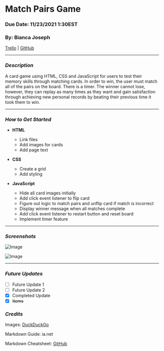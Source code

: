# **Match Pairs Game**

### **Due Date: 11/23/2021 1:30EST**

### **By: Bianca Joseph**

[Trello](https://trello.com/b/1p1CNl4J/match-pairs-game) | [GitHub](https://github.com/biancajoseph101)

---

### **_Description_**

A card game using HTML, CSS and JavaScript for users to test their memory skills through matching cards. In order to win, the user must match all of the pairs on the board. There is a timer. The winner cannot lose, however, they can replay as many times as they want and gain satisfaction through achieving new personal records by beating their previous time it took them to win.

---

### **_How to Get Started_**

- **HTML**

  - Link files
  - Add images for cards
  - Add page text

- **CSS**

  - Create a grid
  - Add styling

- **JavaScript**
  - Hide all card images initially
  - Add click event listener to flip card
  - Figure out logic to match pairs and unflip card if match is incorrect
  - Display winner message when all matches complete
  - Add click event listener to restart button and reset board
  - Implement timer feature

---

### **_Screenshots_**

![Image](link)

![Image](link)

---

### **_Future Updates_**

- [ ] Future Update 1
- [ ] Future Update 2
- [x] Completed Update
- [x] ~~Items~~

### **_Credits_**

Images: [DuckDuckGo](www.duckduckgo.com)

Markdown Guide: ia.net

Markdown Cheatsheet: [GitHub](www.github.com)
